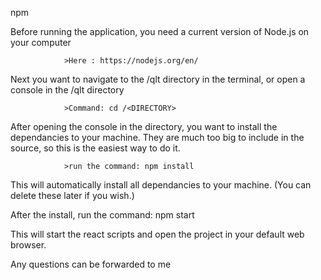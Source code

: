 npm 

Before running the application, you need a current version of Node.js on your computer

                >Here : https://nodejs.org/en/

Next you want to navigate to the /qlt directory in the terminal, or open a console in the /qlt directory

                >Command: cd /<DIRECTORY>

After opening the console in the directory, you want to install the dependancies to your machine. They are much too big to include in the source, so this is the easiest way to do it.

                >run the command: npm install

This will automatically install all dependancies to your machine. (You can delete these later if you wish.)

After the install, run the command: npm start

This will start the react scripts and open the project in your default web browser.

Any questions can be forwarded to me
